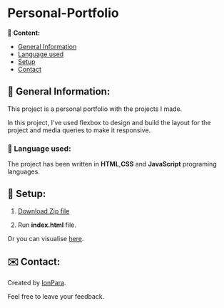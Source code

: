 # Personal-Portfolio


📃 **Content:**
- [General Information ](#general-Information)
- [Language used](#language-used)
- [Setup](#setup)
- [Contact](#contact)

 ## 📑 General Information:
This project is a personal portfolio with the projects I made.

In this project, I've used flexbox to design and build the layout for the project and media queries to make it responsive.

### 🔣 Language used:

The project has been written in **HTML**,**CSS** and **JavaScript** programing languages.

## 📘 Setup:

1. [Download Zip file](https://github.com/IonPara/Personal-Portfolio/archive/refs/heads/master.zip)

2. Run **index.html** file.

  Or you can visualise [here](https://ionpara.github.io/Personal-Portfolio/).

## ✉️ Contact:

Created by [IonPara](https://github.com/IonPara).

Feel free to leave your feedback.

